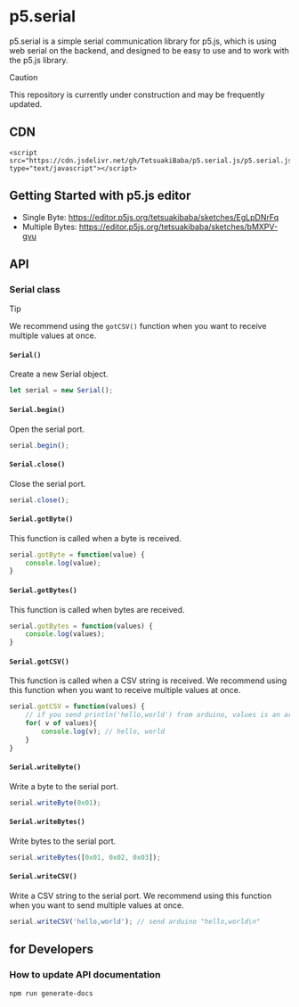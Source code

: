 # p5.serial
p5.serial is a simple serial communication library for p5.js, which is using web serial on the backend, and designed to be easy to use and to work with the p5.js library. 

> [!CAUTION]
> This repository is currently under construction and may be frequently updated.

## CDN
```
<script src="https://cdn.jsdelivr.net/gh/TetsuakiBaba/p5.serial.js/p5.serial.js" type="text/javascript"></script>
```

## Getting Started with p5.js editor
  * Single Byte: https://editor.p5js.org/tetsuakibaba/sketches/EgLpDNrFq
  * Multiple Bytes: https://editor.p5js.org/tetsuakibaba/sketches/bMXPV-gvu



## API
### Serial class
> [!TIP]
> We recommend using the `gotCSV()` function when you want to receive multiple values at once.

#### `Serial()`
Create a new Serial object.
```javascript
let serial = new Serial();
```
#### `Serial.begin()`
Open the serial port.
```javascript
serial.begin();
```

#### `Serial.close()`
Close the serial port.
```javascript
serial.close();
```

#### `Serial.gotByte()`
This function is called when a byte is received.
```javascript
serial.gotByte = function(value) {
    console.log(value);
}
```

#### `Serial.gotBytes()`
This function is called when bytes are received.
```javascript
serial.gotBytes = function(values) {
    console.log(values);
}
```

#### `Serial.gotCSV()`
This function is called when a CSV string is received. We recommend using this function when you want to receive multiple values at once.

```javascript
serial.gotCSV = function(values) {
    // if you send println('hello,world') from arduino, values is an array of number. ex) ['hello', 'world']    
    for( v of values){
        console.log(v); // hello, world
    }
}
```

#### `Serial.writeByte()`
Write a byte to the serial port.
```javascript
serial.writeByte(0x01);
```

#### `Serial.writeBytes()`
Write bytes to the serial port.
```javascript
serial.writeBytes([0x01, 0x02, 0x03]);
```

#### `Serial.writeCSV()`
Write a CSV string to the serial port. We recommend using this function when you want to send multiple values at once.
```javascript
serial.writeCSV('hello,world'); // send arduino "hello,world\n"
```

## for Developers

### How to update API documentation
```bash
npm run generate-docs
```

